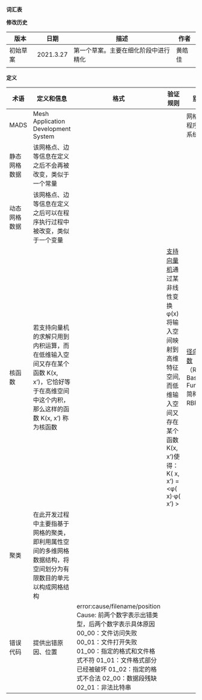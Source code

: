 **词汇表**



**修改历史**

| **版本** | **日期**  | **描述**                             | **作者** |
| -------- | --------- | ------------------------------------ | -------- |
| 初始草案 | 2021.3.27 | 第一个草案。主要在细化阶段中进行精化 | 黄皓佳   |
|          |           |                                      |          |

 

**定义**

| **术语**     | **定义和信息**                                               | **格式**                                                     | **验证规则**                                                 | **别名**                                                     |
| ------------ | ------------------------------------------------------------ | ------------------------------------------------------------ | ------------------------------------------------------------ | ------------------------------------------------------------ |
| MADS         | Mesh  Application Development System                         |                                                              |                                                              | 网格应用程序开发系统                                         |
| 静态网格数据 | 该网格点、边等信息在定义之后不会再被改变，类似于一个常量     |                                                              |                                                              |                                                              |
| 动态网格数据 | 该网格点、边等信息在定义之后可以在程序执行过程中被改变，类似于一个变量 |                                                              |                                                              |                                                              |
| 核函数       | 若支持向量机的求解只用到内积运算，而在低维输入空间又存在某个函数 K(x, x’)，它恰好等于在高维空间中这个内积，那么这样的函数 K(x, x’) 称为核函数 |                                                              | [支持向量机](https://baike.baidu.com/item/支持向量机/9683835)通过某非线性变换 φ(x)将输入空间映射到高维特征空间,而低维输入空间又存在某个函数K(x, x’)使得：  K( x, x’) =  <φ( x)·φ( x’) > | [径向基函数](https://baike.baidu.com/item/径向基函数)（Radial Basis  Function 简称 RBF） |
| 聚类         | 在此开发过程中主要指基于网格的聚类，即利用属性空间的多维网格数据结构，将空间划分为有限数目的单元以构成网格结构 |                                                              |                                                              |                                                              |
| 错误代码     | 提供出错原因、位置                                           | error:cause/filename/position  Cause:  前两个数字表示出错类型，后两个数字表示具体原因  00_00：文件访问失败  00_01：文件打开失败  01_00：指定的格式和文件格式不符  01_01：文件格式部分已经被破坏  01_02：指定的格式不合法  02_00：数据段残缺  02_01：非法比特串 |                                                              |                                                              |

 